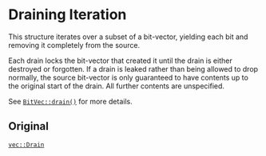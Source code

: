 # Draining Iteration

This structure iterates over a subset of a bit-vector, yielding each bit and
removing it completely from the source.

Each drain locks the bit-vector that created it until the drain is either
destroyed or forgotten. If a drain is leaked rather than being allowed to drop
normally, the source bit-vector is only guaranteed to have contents up to the
original start of the drain. All further contents are unspecified.

See [`BitVec::drain()`] for more details.

## Original

[`vec::Drain`](alloc::vec::Drain)

[`BitVec::drain()`]: crate::vec::BitVec::drain
